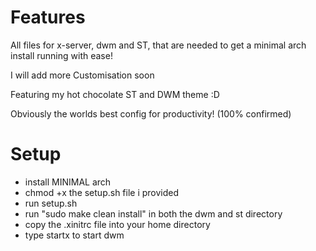 # Features
All files for x-server, dwm and ST, that are needed to get a minimal arch install running with ease! 

I will add more Customisation soon

Featuring my hot chocolate ST and DWM theme :D

Obviously the worlds best config for productivity! (100% confirmed)

# Setup
- install MINIMAL arch
- chmod +x the setup.sh file i provided
- run setup.sh
- run "sudo make clean install" in both the dwm and st directory
- copy the .xinitrc file into your home directory
- type startx to start dwm

